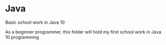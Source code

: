 # Java
Basic school work in Java 10

As a beginner programmer, this folder will hold my first school work in Java 10 programming
